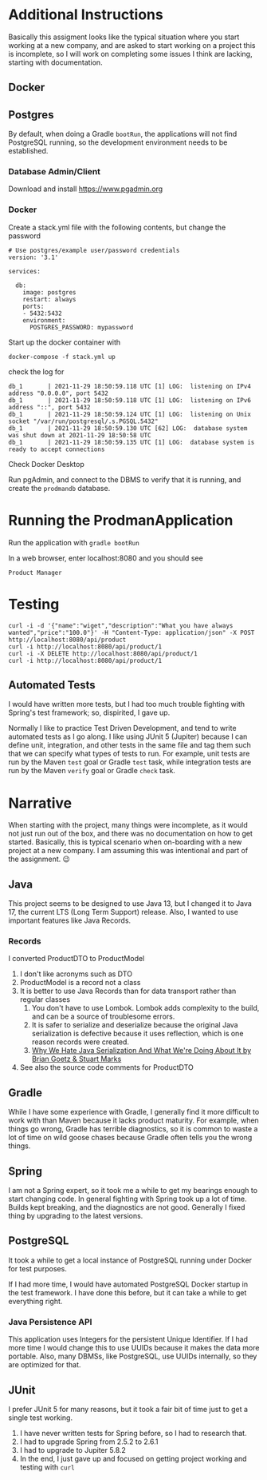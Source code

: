 # Additional Instructions

Basically this assigment looks like the typical situation where you start working at a new company,
and are asked to start working on a project this is incomplete, so I will work on completing some
issues I think are lacking, starting with documentation.

## Docker

## Postgres

By default, when doing a Gradle `bootRun`, the applications will not find PostgreSQL running,
so the development environment needs to be established.

### Database Admin/Client

Download and install https://www.pgadmin.org

### Docker

Create a stack.yml file with the following contents, but change the password

    # Use postgres/example user/password credentials
    version: '3.1'

    services:

      db:
        image: postgres
        restart: always
        ports:
        - 5432:5432
        environment:
          POSTGRES_PASSWORD: mypassword

Start up the docker container with

    docker-compose -f stack.yml up

check the log for 

    db_1       | 2021-11-29 18:50:59.118 UTC [1] LOG:  listening on IPv4 address "0.0.0.0", port 5432
    db_1       | 2021-11-29 18:50:59.118 UTC [1] LOG:  listening on IPv6 address "::", port 5432
    db_1       | 2021-11-29 18:50:59.124 UTC [1] LOG:  listening on Unix socket "/var/run/postgresql/.s.PGSQL.5432"
    db_1       | 2021-11-29 18:50:59.130 UTC [62] LOG:  database system was shut down at 2021-11-29 18:50:58 UTC
    db_1       | 2021-11-29 18:50:59.135 UTC [1] LOG:  database system is ready to accept connections

Check Docker Desktop

Run pgAdmin, and connect to the DBMS to verify that it is running, and create the `prodmandb` database.

# Running the ProdmanApplication

Run the application with `gradle bootRun`

In a web browser, enter localhost:8080 and you should see

    Product Manager

# Testing

    curl -i -d '{"name":"wiget","description":"What you have always wanted","price":"100.0"}' -H "Content-Type: application/json" -X POST http://localhost:8080/api/product
    curl -i http://localhost:8080/api/product/1
    curl -i -X DELETE http://localhost:8080/api/product/1
    curl -i http://localhost:8080/api/product/1

## Automated Tests

I would have written more tests, but I had too much trouble fighting with Spring's test framework;
so, dispirited, I gave up.

Normally I like to practice Test Driven Development, and tend to write automated tests as I go along.
I like using JUnit 5 (Jupiter) because I can define unit, integration, and other tests in the same file
and tag them such that we can specify what types of tests to run. For example, unit tests are run by
the Maven `test` goal or Gradle `test` task, while integration tests are run by the Maven `verify` goal
or Gradle `check` task.
 
# Narrative

When starting with the project, many things were incomplete, as it would not just run out of the box,
and there was no documentation on how to get started. Basically, this is typical scenario when on-boarding
with a new project at a new company. I am assuming this was intentional and part of the assignment. 😉



## Java

This project seems to be designed to use Java 13, but I changed it to Java 17, the current LTS
(Long Term Support) release. Also, I wanted to use important features like Java Records.

### Records

I converted ProductDTO to ProductModel

1. I don't like acronyms such as DTO
2. ProductModel is a record not a class
3. It is better to use Java Records than for data transport rather than regular classes
   1. You don't have to use Lombok. Lombok adds complexity to the build, and can be a source
      of troublesome errors.
   2. It is safer to serialize and deserialize because the original Java serialization is defective
      because it uses reflection, which is one reason records were created.
   3. [Why We Hate Java Serialization And What We're Doing About It by Brian Goetz & Stuart Marks](https://www.youtube.com/watch?v=dOgfWXw9VrI)
4. See also the source code comments for ProductDTO

## Gradle

While I have some experience with Gradle, I generally find it more difficult to work with than Maven
because it lacks product maturity. For example, when things go wrong, Gradle has terrible diagnostics,
so it is common to waste a lot of time on wild goose chases because Gradle often tells you the wrong
things.

## Spring

I am not a Spring expert, so it took me a while to get my bearings enough to start changing code.
In general fighting with Spring took up a lot of time. Builds kept breaking, and the diagnostics
are not good. Generally I fixed thing by upgrading to the latest versions.

## PostgreSQL

It took a while to get a local instance of PostgreSQL running under Docker for test purposes.

If I had more time, I would have automated PostgreSQL Docker startup in the test framework. I have
done this before, but it can take a while to get everything right.

### Java Persistence API

This application uses Integers for the persistent Unique Identifier. If I had more time I would
change this to use UUIDs because it makes the data more portable. Also, many DBMSs, like PostgreSQL,
use UUIDs internally, so they are optimized for that.

## JUnit

I prefer JUnit 5 for many reasons, but it took a fair bit of time just to get a single test working.

1. I have never written tests for Spring before, so I had to research that.
2. I had to upgrade Spring from 2.5.2 to 2.6.1
3. I had to upgrade to Jupiter 5.8.2
4. In the end, I just gave up and focused on getting project working and testing with `curl`

